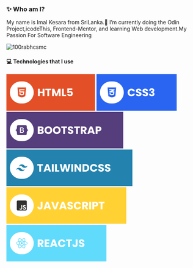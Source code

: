 <!--- 👋 Hi, I’m ImalKesara
- 👀 I’m interested in Coding...
- 🌱 I’m currently doing the Odin Project, learning Web development.
- 💞️ I’m looking to collaborate on ...
- 📫 How to reach me ...-->
### ✨ Who am I?
My name is Imal Kesara from SriLanka.🌱 I’m currently doing the Odin Project,icodeThis, Frontend-Mentor, and learning Web development.My Passion For Software Engineering

<p align="left"> <img src="https://komarev.com/ghpvc/?username=100rabhcsmc&label=Profile%20views&color=0e75b6&style=flat" alt="100rabhcsmc" /> </p>

#### 💻 Technologies that I use
![HTML5](./assets/html.svg) ![CSS3](./assets/css.svg) ![Bootstrap](./assets/bootstrap.svg) ![TailwindCSS](./assets/tailwind.svg) ![JavaScript](./assets/javascript.svg) ![React](./assets/react.svg)

<!---
ImalKesara/ImalKesara is a ✨ special ✨ repository because its `README.md` (this file) appears on your GitHub profile.
You can click the Preview link to take a look at your changes.
--->
